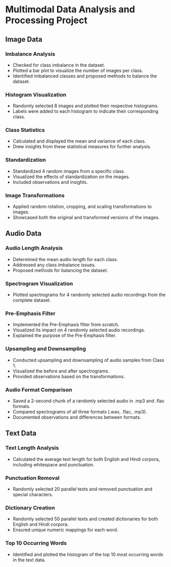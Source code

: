 # Multimodal Data Analysis and Processing Project

## Image Data

### Imbalance Analysis
- Checked for class imbalance in the dataset.
- Plotted a bar plot to visualize the number of images per class.
- Identified imbalanced classes and proposed methods to balance the dataset.

### Histogram Visualization
- Randomly selected 8 images and plotted their respective histograms.
- Labels were added to each histogram to indicate their corresponding class.

### Class Statistics
- Calculated and displayed the mean and variance of each class.
- Drew insights from these statistical measures for further analysis.

### Standardization
- Standardized 4 random images from a specific class.
- Visualized the effects of standardization on the images.
- Included observations and insights.

### Image Transformations
- Applied random rotation, cropping, and scaling transformations to images.
- Showcased both the original and transformed versions of the images.

## Audio Data

### Audio Length Analysis
- Determined the mean audio length for each class.
- Addressed any class imbalance issues.
- Proposed methods for balancing the dataset.

### Spectrogram Visualization
- Plotted spectrograms for 4 randomly selected audio recordings from the complete dataset.

### Pre-Emphasis Filter
- Implemented the Pre-Emphasis filter from scratch.
- Visualized its impact on 4 randomly selected audio recordings.
- Explained the purpose of the Pre-Emphasis filter.

### Upsampling and Downsampling
- Conducted upsampling and downsampling of audio samples from Class 1.
- Visualized the before and after spectrograms.
- Provided observations based on the transformations.

### Audio Format Comparison
- Saved a 2-second chunk of a randomly selected audio in .mp3 and .flac formats.
- Compared spectrograms of all three formats (.wav, .flac, .mp3).
- Documented observations and differences between formats.

## Text Data

### Text Length Analysis
- Calculated the average text length for both English and Hindi corpora, including whitespace and punctuation.

### Punctuation Removal
- Randomly selected 20 parallel texts and removed punctuation and special characters.

### Dictionary Creation
- Randomly selected 50 parallel texts and created dictionaries for both English and Hindi corpora.
- Ensured unique numeric mappings for each word.

### Top 10 Occurring Words
- Identified and plotted the histogram of the top 10 most occurring words in the text data.


